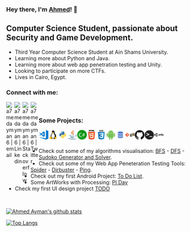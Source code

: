 ### Hey there, I'm [Ahmed](https://www.github.com/a7medayman6)! 👋

## Computer Science Student, passionate about Security and Game Development.
-   Third Year Computer Science Student at Ain Shams University.
-   Learning more about Python and Java.
-   Learning more about web app penetration testing and Unity.
-   Looking to participate on more CTFs.
-   Lives in Cairo, Egypt.

### Connect with me:

[<img align="left" alt="a7medayman6 | email" width="22px" src="https://cdn.jsdelivr.net/npm/simple-icons@v3/icons/gmail.svg" />](mailto:a.ayman6000@gmail.com)
[<img align="left" alt="a7medayman6 | Linkedin" width="22px" src="https://cdn.jsdelivr.net/npm/simple-icons@v3/icons/linkedin.svg" />](https://www.linkedin.com/in/a7medayman6/)
[<img align="left" alt="a7medayman6 | Stackoverflow" width="22px" src="https://cdn.jsdelivr.net/npm/simple-icons@v3/icons/stackoverflow.svg" />](https://stackoverflow.com/users/14310323/ahmed-ayman)
[<img align="left" alt="a7medayman6 | Twitter" width="22px" src="https://cdn.jsdelivr.net/npm/simple-icons@v3/icons/twitter.svg"/>](https://twitter.com/a7med_ayman66)

</br>


### Some Projects:

[<img align="left" alt="Visual Studio Code" width="26px" src="https://raw.githubusercontent.com/github/explore/80688e429a7d4ef2fca1e82350fe8e3517d3494d/topics/visual-studio-code/visual-studio-code.png" />]()
[<img align="left" alt="linux" width="26px" src="https://raw.githubusercontent.com/github/explore/80688e429a7d4ef2fca1e82350fe8e3517d3494d/topics/linux/linux.png" />]()
[<img align="left" alt="python" width="26px" src="https://raw.githubusercontent.com/github/explore/80688e429a7d4ef2fca1e82350fe8e3517d3494d/topics/python/python.png" />]()
[<img align="left" alt="java" width="26px" src="https://raw.githubusercontent.com/github/explore/80688e429a7d4ef2fca1e82350fe8e3517d3494d/topics/java/java.png" />]()
[<img align="left" alt="python" width="26px" src="https://raw.githubusercontent.com/github/explore/80688e429a7d4ef2fca1e82350fe8e3517d3494d/topics/csharp/csharp.png" />]()
[<img align="left" alt="HTML5" width="26px" src="https://raw.githubusercontent.com/github/explore/80688e429a7d4ef2fca1e82350fe8e3517d3494d/topics/html/html.png" />]()
[<img align="left" alt="CSS3" width="26px" src="https://raw.githubusercontent.com/github/explore/80688e429a7d4ef2fca1e82350fe8e3517d3494d/topics/css/css.png" />]()
[<img align="left" alt="android" width="26px" src="https://raw.githubusercontent.com/github/explore/361e2821e2dea67711cde99c9c40ed357061cf27/topics/android/android.png" />]()
[<img align="left" alt="SQL" width="26px" src="https://raw.githubusercontent.com/github/explore/80688e429a7d4ef2fca1e82350fe8e3517d3494d/topics/sql/sql.png" />]()
[<img align="left" alt="Git" width="26px" src="https://raw.githubusercontent.com/github/explore/80688e429a7d4ef2fca1e82350fe8e3517d3494d/topics/git/git.png" />]()
[<img align="left" alt="GitHub" width="26px" src="https://raw.githubusercontent.com/github/explore/78df643247d429f6cc873026c0622819ad797942/topics/github/github.png" />]()
[<img align="left" alt="terminal" width="26px" src="https://raw.githubusercontent.com/github/explore/80688e429a7d4ef2fca1e82350fe8e3517d3494d/topics/terminal/terminal.png" />]()
[<img align="left" alt="unity" width="26px" src="https://raw.githubusercontent.com/github/explore/80688e429a7d4ef2fca1e82350fe8e3517d3494d/topics/unity/unity.png" />]()

<br />
<br />

- Check out some of my algorithms visualisation: [BFS](https://github.com/a7medayman6/Breadth-First-Search-Visualization) - [DFS](https://github.com/a7medayman6/Depth-First-Search-Visualization) - [Sudoko Generator and Solver](https://github.com/a7medayman6/Sudoku-Generator-and-Solver).
- Check out some of my Web App Peneteration Testing Tools: [Spider](https://github.com/a7medayman6/Spidering-Tool) - [Dirbuster](https://github.com/a7medayman6/dirbuster) - [Ping](https://github.com/a7medayman6/Connection-Checker). 
- Check out my first Android Project: [To Do List](https://github.com/a7medayman6/To-Do-List).
- Some ArtWorks with Processing: [PI Day](https://github.com/a7medayman6/PI-Digits-Artworks)
- Check my first UI design project [TODO](https://github.com/a7medayman6/TO-DO-LIST-APP-UI)


<br />

[![Ahmed Ayman's github stats](https://github-readme-stats.vercel.app/api?username=a7medayman6&hide=stars&show_icons=true&theme=radical&include_all_commits=true&count_private=true)](https://github.com/a7medayman6?tab=repositories)

[![Top Langs](https://github-readme-stats.vercel.app/api/top-langs/?username=a7medayman6&layout=compact&theme=radical)](https://github.com/a7medayman6?tab=repositories)

<!--
**a7medayman6/a7medayman6** is a ✨ _special_ ✨ repository because its `README.md` (this file) appears on your GitHub profile.

Here are some ideas to get you started:

- 🔭 I’m currently working on ...
- 🌱 I’m currently learning ...
- 👯 I’m looking to collaborate on ...
- 🤔 I’m looking for help with ...
- 💬 Ask me about ...
- 📫 How to reach me: ...
- 😄 Pronouns: ...
- ⚡ Fun fact: ...
-->
